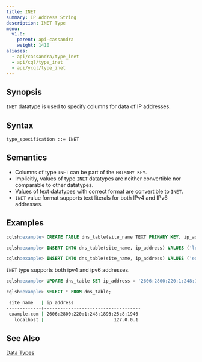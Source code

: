```yaml
---
title: INET
summary: IP Address String
description: INET Type
menu:
  v1.0:
    parent: api-cassandra
    weight: 1410
aliases:
  - api/cassandra/type_inet
  - api/cql/type_inet
  - api/ycql/type_inet
---
```


## Synopsis

`INET` datatype is used to specify columns for data of IP addresses.

## Syntax
```
type_specification ::= INET
```

## Semantics

- Columns of type `INET` can be part of the `PRIMARY KEY`.
- Implicitly, values of type `INET` datatypes are neither convertible nor comparable to other datatypes.
- Values of text datatypes with correct format are convertible to `INET`.
- `INET` value format supports text literals for both IPv4 and IPv6 addresses.

## Examples
```{.sql .copy .separator-gt}
cqlsh:example> CREATE TABLE dns_table(site_name TEXT PRIMARY KEY, ip_address INET);
```
```{.sql .copy .separator-gt}
cqlsh:example> INSERT INTO dns_table(site_name, ip_address) VALUES ('localhost', '127.0.0.1');
```
```{.sql .copy .separator-gt}
cqlsh:example> INSERT INTO dns_table(site_name, ip_address) VALUES ('example.com', '93.184.216.34'); 
```
`INET` type supports both ipv4 and ipv6 addresses.
```{.sql .copy .separator-gt}
cqlsh:example> UPDATE dns_table SET ip_address = '2606:2800:220:1:248:1893:25c8:1946' WHERE site_name = 'example.com'; 
```
```{.sql .copy .separator-gt}
cqlsh:example> SELECT * FROM dns_table;
```
```sh
 site_name   | ip_address
-------------+------------------------------------
 example.com | 2606:2800:220:1:248:1893:25c8:1946
   localhost |                          127.0.0.1
```

## See Also

[Data Types](..#datatypes)
